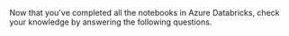 Now that you've completed all the notebooks in Azure Databricks, check your knowledge by answering the following questions.